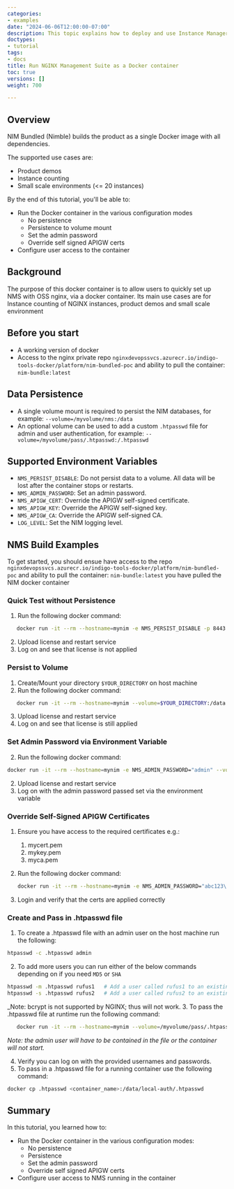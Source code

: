 ```yaml
---
categories:
- examples
date: "2024-06-06T12:00:00-07:00"
description: This topic explains how to deploy and use Instance Manager with containers.
doctypes:
- tutorial
tags:
- docs
title: Run NGINX Management Suite as a Docker container
toc: true
versions: []
weight: 700

---
```


## Overview

NIM Bundled (Nimble) builds the product as a single Docker image with all dependencies.

The supported use cases are:
* Product demos
* Instance counting
* Small scale environments (<= 20 instances)

By the end of this tutorial, you'll be able to:
* Run the Docker container in the various configuration modes
    * No persistence
    * Persistence to volume mount
    * Set the admin password
    * Override self signed APIGW certs
* Configure user access to the container

## Background

The purpose of this docker container is to allow users to quickly set up NMS with OSS nginx, via a docker container. 
Its main use cases are for Instance counting of NGINX instances, product demos and small scale environment

## Before you start

- A working version of docker
- Access to the nginx private repo `nginxdevopssvcs.azurecr.io/indigo-tools-docker/platform/nim-bundled-poc` and ability to pull the container: `nim-bundle:latest`

## Data Persistence

- A single volume mount is required to persist the NIM databases, for example: `--volume=/myvolume/nms:/data`
- An optional volume can be used to add a custom `.htpasswd` file for admin and user authentication, for example: `--volume=/myvolume/pass/.htpasswd:/.htpasswd`

## Supported Environment Variables

- `NMS_PERSIST_DISABLE`: Do not persist data to a volume. All data will be lost after the container stops or restarts.
- `NMS_ADMIN_PASSWORD`: Set an admin password.
- `NMS_APIGW_CERT`: Override the APIGW self-signed certificate.
- `NMS_APIGW_KEY`: Override the APIGW self-signed key.
- `NMS_APIGW_CA`: Override the APIGW self-signed CA.
- `LOG_LEVEL`: Set the NIM logging level.

## NMS Build Examples

To get started, you should ensue have access to the repo `nginxdevopssvcs.azurecr.io/indigo-tools-docker/platform/nim-bundled-poc` and ability to pull the container: `nim-bundle:latest`
you have pulled the NIM docker container

### Quick Test without Persistence

1. Run the following docker command:
  ```bash 
     docker run -it --rm --hostname=mynim -e NMS_PERSIST_DISABLE -p 8443:443 nginxdevopssvcs.azurecr.io/indigo-tools-docker/platform/nim-bundled-poc/nim-bundle:latest
   ```
2. Upload license and restart service
3. Log on and see that license is not applied

### Persist to Volume

1. Create/Mount your directory `$YOUR_DIRECTORY` on host machine
2. Run the following docker command: 
```bash 
   docker run -it --rm --hostname=mynim --volume=$YOUR_DIRECTORY:/data -p 8443:443 nginxdevopssvcs.azurecr.io/indigo-tools-docker/platform/nim-bundled-poc/nim-bundle:latest
   ```
3. Upload license and restart service
4. Log on and see that license is still applied

### Set Admin Password via Environment Variable

2. Run the following docker command: 
```bash 
docker run -it --rm --hostname=mynim -e NMS_ADMIN_PASSWORD="admin" --volume=/myvolume/nms:/data -p 8443:443 nginxdevopssvcs.azurecr.io/indigo-tools-docker/platform/nim-bundled-poc/nim-bundle:latest
```
2. Upload license and restart service
4. Log on with the admin password passed set via the environment variable

### Override Self-Signed APIGW Certificates

1. Ensure you have access to the required certificates e.g.:
    1. mycert.pem
    2. mykey.pem
    3. myca.pem
2. Run the following docker command:

   ```bash 
   docker run -it --rm --hostname=mynim -e NMS_ADMIN_PASSWORD="abc123\!@" -e NMS_APIGW_CERT="$(cat mycert.pem)" -e NMS_APIGW_KEY="$(cat mykey.pem)" -e NMS_APIGW_CA="$(cat myca.pem)" --volume=/myvolume/nms:/data -p 8443:443 nginxdevopssvcs.azurecr.io/indigo-tools-docker/platform/nim-bundled-poc/nim-bundle:latest
   ```

3. Login and verify that the certs are applied correctly


### Create and Pass in .htpasswd file

1. To create a .htpasswd file with an admin user on the host machine run the following: 
  ```bash 
  htpasswd -c .htpasswd admin
  ```
2. To add more users you can run either of the below commands depending on if you need `MD5` or `SHA`
 ```bash
 htpasswd -m .htpasswd rufus1   # Add a user called rufus1 to an existing .htpasswd file - this will hash in MD5 with -m
 htpasswd -s .htpasswd rufus2   # Add a user called rufus2 to an existing .htpasswd file - this will hash in SHA with -s
 ```
   _Note: bcrypt is not supported by NGINX; thus will not work.
3. To pass the .htpasswd file at runtime run the following command: 
```bash
   docker run -it --rm --hostname=mynim --volume=/myvolume/pass/.htpasswd:/.htpasswd --volume=/myvolume/nms:/data -p 8443:443 nim-bundle:latest
```
_Note: the admin user will have to be contained in the file or the container will not start._

4. Verify you can log on with the provided usernames and passwords.
5. To pass in a .htpasswd file for a running container use the following command: 
```bash 
docker cp .htpasswd <container_name>:/data/local-auth/.htpasswd
   ```


## Summary

In this tutorial, you learned how to:

* Run the Docker container in the various configuration modes:
  * No persistence
  * Persistence
  * Set the admin password
  * Override self signed APIGW certs
* Configure user access to NMS running in the container

